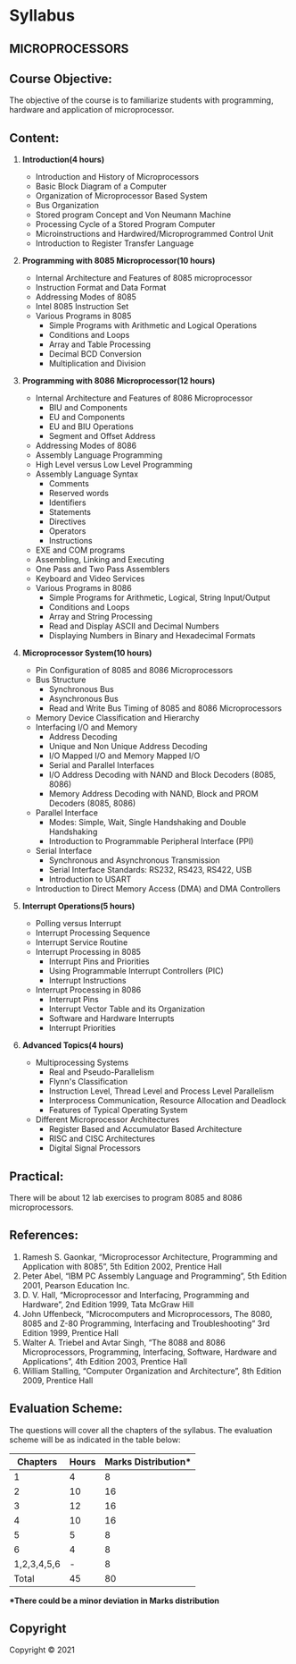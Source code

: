 # Syllabus

## **MICROPROCESSORS**

## Course Objective:

The objective of the course is to familiarize students with programming, hardware and application of microprocessor.

## **Content:**

1. **Introduction(4 hours)**
    * Introduction and History of Microprocessors
    * Basic Block Diagram of a Computer
    * Organization of Microprocessor Based System 
    * Bus Organization
    * Stored program Concept and Von Neumann Machine
    * Processing Cycle of a Stored Program Computer
    * Microinstructions and Hardwired/Microprogrammed Control Unit
    * Introduction to Register Transfer Language

2. **Programming with 8085 Microprocessor(10 hours)**
    * Internal Architecture and Features of 8085 microprocessor
    * Instruction Format and Data Format 
    * Addressing Modes of 8085
    * Intel 8085 Instruction Set
    * Various Programs in 8085
        * Simple Programs with Arithmetic and Logical Operations
        * Conditions and Loops
        * Array and Table Processing
        * Decimal BCD Conversion
        * Multiplication and Division

3. **Programming with 8086 Microprocessor(12 hours)**
    * Internal Architecture and Features of 8086 Microprocessor
        * BIU and Components
        * EU and Components
        * EU and BIU Operations
        * Segment and Offset Address
    * Addressing Modes of 8086
    * Assembly Language Programming
    * High Level versus Low Level Programming 
    * Assembly Language Syntax
        * Comments
        * Reserved words
        * Identifiers
        * Statements
        * Directives
        * Operators
        * Instructions
    * EXE and COM programs
    * Assembling, Linking and Executing
    * One Pass and Two Pass Assemblers
    * Keyboard and Video Services 
    * Various Programs in 8086
        * Simple Programs for Arithmetic, Logical, String Input/Output
        * Conditions and Loops
        * Array and String Processing
        * Read and Display ASCII and Decimal Numbers
        * Displaying Numbers in Binary and Hexadecimal Formats

4. **Microprocessor System(10 hours)**
    * Pin Configuration of 8085 and 8086 Microprocessors
    * Bus Structure
        * Synchronous Bus
        * Asynchronous Bus
        * Read and Write Bus Timing of 8085 and 8086 Microprocessors
    * Memory Device Classification and Hierarchy
    * Interfacing I/O and Memory
        * Address Decoding
        * Unique and Non Unique Address Decoding
        * I/O Mapped I/O and Memory Mapped I/O
        * Serial and Parallel Interfaces
        * I/O Address Decoding with NAND and Block Decoders (8085, 8086)
        * Memory Address Decoding with NAND, Block and PROM Decoders (8085, 8086)
    * Parallel Interface
        * Modes: Simple, Wait, Single Handshaking and Double Handshaking
        * Introduction to Programmable Peripheral Interface (PPI)
    * Serial Interface
        * Synchronous and Asynchronous Transmission
        * Serial Interface Standards: RS232, RS423, RS422, USB
        * Introduction to USART
    * Introduction to Direct Memory Access (DMA) and DMA Controllers

5. **Interrupt Operations(5 hours)**
    * Polling versus Interrupt
    * Interrupt Processing Sequence
    * Interrupt Service Routine
    * Interrupt Processing in 8085
        * Interrupt Pins and Priorities
        * Using Programmable Interrupt Controllers (PIC) 
        * Interrupt Instructions
    * Interrupt Processing in 8086
        * Interrupt Pins 
        * Interrupt Vector Table and its Organization
        * Software and Hardware Interrupts
        * Interrupt Priorities

6. **Advanced Topics(4 hours)**
    * Multiprocessing Systems
        * Real and Pseudo-Parallelism
        * Flynn's Classification
        * Instruction Level, Thread Level and Process Level Parallelism
        * Interprocess Communication, Resource Allocation and Deadlock
        * Features of Typical Operating System
    * Different Microprocessor Architectures
        * Register Based and Accumulator Based Architecture
        * RISC and CISC Architectures
        * Digital Signal Processors

## **Practical:**

There will be about 12 lab exercises to program 8085 and 8086 microprocessors.

## **References:**

1. Ramesh S. Gaonkar, “Microprocessor Architecture, Programming and Application with 8085”, 5th Edition 2002, Prentice Hall
2. Peter Abel, “IBM PC Assembly Language and Programming”, 5th Edition 2001, Pearson Education Inc.
3. D. V. Hall, “Microprocessor and Interfacing, Programming and Hardware”, 2nd Edition 1999, Tata McGraw Hill
4. John Uffenbeck, “Microcomputers and Microprocessors, The 8080, 8085 and Z-80 Programming, Interfacing and Troubleshooting” 3rd Edition 1999, Prentice Hall
5. Walter A. Triebel and Avtar Singh, “The 8088 and 8086 Microprocessors, Programming, Interfacing, Software, Hardware and Applications”, 4th Edition 2003, Prentice Hall 
6. William Stalling, “Computer Organization and Architecture”, 8th Edition 2009, Prentice Hall

## **Evaluation Scheme:**

The questions will cover all the chapters of the syllabus. The evaluation scheme will be as indicated in the table below:

| Chapters | Hours | Marks Distribution* |
|---|---|---|
| 1 | 4 | 8 |
| 2 | 10 | 16 |
| 3 | 12 | 16 |
| 4 | 10 | 16 |
| 5 | 5 | 8 |
| 6 | 4 | 8 |
| 1,2,3,4,5,6 | - | 8 |
| Total | 45 | 80 |

**\*There could be a minor deviation in Marks distribution**

## **Copyright**

Copyright © 2021
